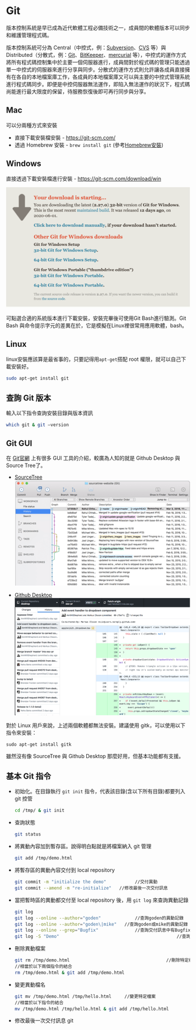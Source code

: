 # Git

版本控制系統是早已成為近代軟體工程必備技術之一，成員間的軟體版本可以同步和維護管理程式碼。

版本控制系統可分為 Central（中控式，例：[Subversion](https://zh.wikipedia.org/wiki/Subversion)、[CVS](https://zh.wikipedia.org/wiki/協作版本系統) 等）與 Distributed（分散式，例：[Git](https://git-scm.com/)、[BitKeeper](https://blog.techbridge.cc/2018/01/17/learning-programming-and-coding-with-python-git-and-github-tutorial/BitKeeper)、[mercurial](https://zh.wikipedia.org/zh-tw/Mercurial) 等），中控式的運作方式將所有程式碼控制集中於主要一個伺服器進行，成員間對於程式碼的管理只能透過單一中控式的伺服器來進行分享與同步。分散式的運作方式則允許讓各成員直接擁有在各自的本地檔案庫工作，各成員的本地檔案庫又可以與主要的中控式管理系統進行程式碼同步。即便是中控伺服器無法運作，即陷入無法運作的狀況下，程式碼尚能進行最大限度的保留，待服務恢復後即可再行同步與分享。

## Mac

可以分兩種方式來安裝

- 直接下載安裝檔安裝 - https://git-scm.com/
- 透過 Homebrew 安裝 - `brew install git` (參考[Homebrew安裝](../Homebrew/README.md))

## Windows

直接透過下載安裝檔進行安裝 - https://git-scm.com/download/win

![image-20200614125611523](../captures/image-20200614125611523.png)

可點選合適的系統版本進行下載安裝，安裝完畢後可使用Git Bash進行驗測。Git Bash 與命令提示字元的差異在於，它是模擬在Linux裡很常用應用軟體，bash。

## Linux

linux安裝應該算是最省事的，只要記得用`apt-get`搭配 root 權限，就可以自己下載安裝好。

```bash
sudo apt-get install git
```

## 查詢 Git 版本

輸入以下指令查詢安裝目錄與版本資訊

```bash
which git & git —version
```

## Git GUI

在 [Git官網](https://git-scm.com/downloads/guis) 上有很多 GUI 工具的介紹，較廣為人知的就是 Github Desktop 與 Source Tree了。

- [SourceTree](https://www.sourcetreeapp.com/)
  ![image-20200614131822725](../captures/image-20200614131822725.png)

- [Github Desktop](https://desktop.github.com/)
  ![image-20200614132031437](../captures/image-20200614132031437.png)

對於 Linux 用戶來說，上述兩個軟體都無法安裝。建議使用 gitk，可以使用以下指令來安裝：

```
sudo apt-get install gitk
```

雖然沒有像 SourceTree 與 Github Desktop 那麼好用，但基本功能都有支援。

## 基本 Git 指令

- 初始化。在目錄執行 `git init` 指令，代表該目錄(含以下所有目錄)都要列入 git 控管

  ```bash
  cd /tmp/ & git init
  ```

- 查詢狀態

  ```bash
  git status
  ```

- 將異動內容加到暫存區。說得明白點就是將檔案納入 git 管理

  ```bash
  git add /tmp/demo.html
  ```

- 將暫存區的異動內容交付到 local repository

  ```bash
  git commit -m "initialize the demo"			//交付異動
  git commit --amend -m "re-initialize"   //修改最後一次交付訊息
  ```

- 當把暫時區的異動都交付至 local repository 後，用 `git log` 來查詢異動記錄

  ```bash
  git log 																//查詢異動記錄
  git log --online --author="goden"				//查詢goden的異動記錄
  git log --online --author="goden\|mike"	//查詢goden或mike的異動記錄
  git log --online --grep="Bugfix"				//查詢交付訊息中有Bugfix字樣的記錄
  git log -S "Demo"												//查詢交付異動檔案中有Demo內容的記錄
  ```

- 刪除異動檔案

  ```bash
  git rm /tmp/demo.html										//刪除特定檔案
  //相當於以下兩個指令的結合
  rm /tmp/demo.html & git add /tmp/demo.html
  ```

- 變更異動檔名

  ```bash
  git mv /tmp/demo.html	/tmp/hello.html		//變更特定檔案
  //相當於以下指令的結合
  mv /tmp/demo.html /tmp/hello.html & git add /tmp/hello.html
  ```

- 修改最後一次交付訊息
  git 